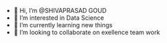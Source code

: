 - 👋 Hi, I’m @SHIVAPRASAD GOUD
- 👀 I’m interested in Data Science 
- 🌱 I’m currently learning new things
- 💞️ I’m looking to collaborate on exellence team work


<!---
SHIVA/SHIVAPRASAD is a ✨ special ✨ repository because its `README.md` (this file) appears on your GitHub profile.
You can click the Preview link to take a look at your changes.
--->
